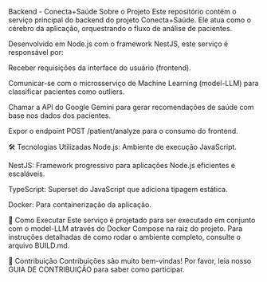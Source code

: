 Backend - Conecta+Saúde
Sobre o Projeto
Este repositório contém o serviço principal do backend do projeto Conecta+Saúde. Ele atua como o cérebro da aplicação, orquestrando o fluxo de análise de pacientes.

Desenvolvido em Node.js com o framework NestJS, este serviço é responsável por:

Receber requisições da interface do usuário (frontend).

Comunicar-se com o microsserviço de Machine Learning (model-LLM) para classificar pacientes como outliers.

Chamar a API do Google Gemini para gerar recomendações de saúde com base nos dados dos pacientes.

Expor o endpoint POST /patient/analyze para o consumo do frontend.

🛠️ Tecnologias Utilizadas
Node.js: Ambiente de execução JavaScript.

NestJS: Framework progressivo para aplicações Node.js eficientes e escaláveis.

TypeScript: Superset do JavaScript que adiciona tipagem estática.

Docker: Para containerização da aplicação.

🚀 Como Executar
Este serviço é projetado para ser executado em conjunto com o model-LLM através do Docker Compose na raiz do projeto. Para instruções detalhadas de como rodar o ambiente completo, consulte o arquivo BUILD.md.

🤝 Contribuição
Contribuições são muito bem-vindas! Por favor, leia nosso GUIA DE CONTRIBUIÇÃO para saber como participar.